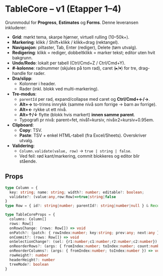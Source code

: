 # TableCore – v1 (Etapper 1–4)

Grunnmodul for **Progress**, **Estimates** og **Forms**. Denne leveransen inkluderer:

- **Grid**: mørkt tema, skarpe hjørner, virtuell rulling (10–50k+).
- **Markering**: klikk / Shift+klikk / klikk+drag (rektangel).
- **Navigasjon**: piltaster, Tab, Enter (rediger), Delete (tøm utvalg).
- **Redigering**: klikk = rediger, dobbeltklikk = marker tekst; editor uten hvit bakgrunn.
- **Undo/Redo**: lokalt per tabell (Ctrl/Cmd+Z / Ctrl/Cmd+Y).
- **#-kolonne**: radnummer (skjules på tom rad), caret (▸/▾) for tre, drag-handle for rader.
- **Dra/slipp**:
  - Kolonner i header.
  - Rader (inkl. blokk ved multi-markering).
- **Tre-modus**:
  - `parentId` per rad, expand/collapse med caret og **Ctrl/Cmd+←/→**.
  - **Alt+→** to-trinns innrykk (samme nivå som forrige → barn av forrige).
  - **Alt+←** rykke ut ett nivå.
  - **Alt+↑/↓** flytte (blokk hvis markert) **innen samme parent**.
  - Typografi pr nivå: parent=fet, nivå1=kursiv, nivå≥2=kursiv+0.95em.
- **Clipboard**:
  - **Copy**: TSV.
  - **Paste**: TSV + enkel HTML-tabell (fra Excel/Sheets). Overskriver utvalg.
- **Validering**:
  - `Column.validate(value, row)` → `true | string | false`.
  - Ved feil: rød kant/markering, commit blokkeres og editor blir stående.

## Props

```ts
type Column = {
  key: string; name: string; width?: number; editable?: boolean;
  validate?: (value:any,row:Row)=>true|string|false
}
type Row = { id?: string|number; parentId?: string|number|null } & Record<string,any>

type TableCoreProps = {
  columns: Column[]
  rows: Row[]
  onRowsChange: (rows: Row[]) => void
  onPatch?: (patch: { rowIndex:number; key:string; prev:any; next:any }) => void
  onCommit?: (rows: Row[]) => void
  onSelectionChange?: (sel: {r1:number;c1:number;r2:number;c2:number}) => void
  onReorderRows?: (args: { fromIndex:number; toIndex:number; count:number; parentId?:string|number|null }) => void
  onReorderColumns?: (args: { fromIndex:number; toIndex:number }) => void
  rowHeight?: number
  headerHeight?: number
  treeMode?: boolean
}
